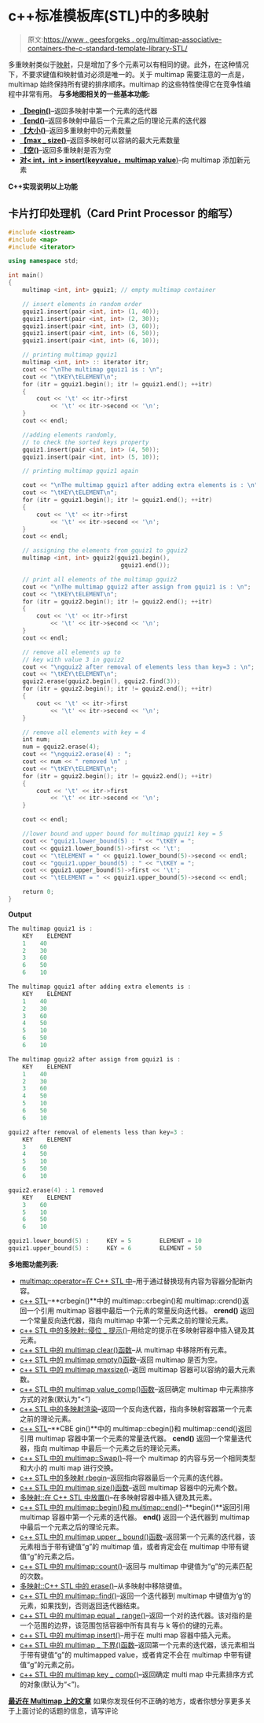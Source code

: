 # c++标准模板库(STL)中的多映射

> 原文:[https://www . geesforgeks . org/multimap-associative-containers-the-c-standard-template-library-STL/](https://www.geeksforgeeks.org/multimap-associative-containers-the-c-standard-template-library-stl/)

多重映射类似于[映射](https://www.geeksforgeeks.org/map-associative-containers-the-c-standard-template-library-stl/)，只是增加了多个元素可以有相同的键。此外，在这种情况下，不要求键值和映射值对必须是唯一的。关于 multimap 需要注意的一点是，multimap 始终保持所有键的排序顺序。multimap 的这些特性使得它在竞争性编程中非常有用。
**与多地图相关的一些基本功能:**

*   [**【begin()**](https://www.geeksforgeeks.org/multimapbegin-and-multimapend-in-c-stl/)–返回多映射中第一个元素的迭代器
*   [**【end()**](https://www.geeksforgeeks.org/multimapbegin-and-multimapend-in-c-stl/)–返回多映射中最后一个元素之后的理论元素的迭代器
*   [**【大小()**](https://www.geeksforgeeks.org/multimap-size-function-in-c-stl/)–返回多重映射中的元素数量
*   [**【max _ size()**](https://www.geeksforgeeks.org/multimap-maxsize-in-c-stl/)–返回多映射可以容纳的最大元素数量
*   [**【空()**](https://www.geeksforgeeks.org/multimap-empty-function-in-c-stl/)–返回多重映射是否为空
*   [**对< int，int > insert(keyvalue，multimap value**)](https://www.geeksforgeeks.org/multimap-insert-in-c-stl/)–向 multimap 添加新元素

**C++实现说明以上功能**

## 卡片打印处理机（Card Print Processor 的缩写）

```cpp
#include <iostream>
#include <map>
#include <iterator>

using namespace std;

int main()
{
    multimap <int, int> gquiz1; // empty multimap container

    // insert elements in random order
    gquiz1.insert(pair <int, int> (1, 40));
    gquiz1.insert(pair <int, int> (2, 30));
    gquiz1.insert(pair <int, int> (3, 60));
    gquiz1.insert(pair <int, int> (6, 50));
    gquiz1.insert(pair <int, int> (6, 10));

    // printing multimap gquiz1
    multimap <int, int> :: iterator itr;
    cout << "\nThe multimap gquiz1 is : \n";
    cout << "\tKEY\tELEMENT\n";
    for (itr = gquiz1.begin(); itr != gquiz1.end(); ++itr)
    {
        cout << '\t' << itr->first
            << '\t' << itr->second << '\n';
    }
    cout << endl;

    //adding elements randomly,
    // to check the sorted keys property
    gquiz1.insert(pair <int, int> (4, 50));
    gquiz1.insert(pair <int, int> (5, 10));

    // printing multimap gquiz1 again

    cout << "\nThe multimap gquiz1 after adding extra elements is : \n";
    cout << "\tKEY\tELEMENT\n";
    for (itr = gquiz1.begin(); itr != gquiz1.end(); ++itr)
    {
        cout << '\t' << itr->first
            << '\t' << itr->second << '\n';
    }
    cout << endl;

    // assigning the elements from gquiz1 to gquiz2
    multimap <int, int> gquiz2(gquiz1.begin(),
                                gquiz1.end());

    // print all elements of the multimap gquiz2
    cout << "\nThe multimap gquiz2 after assign from gquiz1 is : \n";
    cout << "\tKEY\tELEMENT\n";
    for (itr = gquiz2.begin(); itr != gquiz2.end(); ++itr)
    {
        cout << '\t' << itr->first
            << '\t' << itr->second << '\n';
    }
    cout << endl;

    // remove all elements up to
    // key with value 3 in gquiz2
    cout << "\ngquiz2 after removal of elements less than key=3 : \n";
    cout << "\tKEY\tELEMENT\n";
    gquiz2.erase(gquiz2.begin(), gquiz2.find(3));
    for (itr = gquiz2.begin(); itr != gquiz2.end(); ++itr)
    {
        cout << '\t' << itr->first
            << '\t' << itr->second << '\n';
    }

    // remove all elements with key = 4
    int num;
    num = gquiz2.erase(4);
    cout << "\ngquiz2.erase(4) : ";
    cout << num << " removed \n" ;
    cout << "\tKEY\tELEMENT\n";
    for (itr = gquiz2.begin(); itr != gquiz2.end(); ++itr)
    {
        cout << '\t' << itr->first
            << '\t' << itr->second << '\n';
    }

    cout << endl;

    //lower bound and upper bound for multimap gquiz1 key = 5
    cout << "gquiz1.lower_bound(5) : " << "\tKEY = ";
    cout << gquiz1.lower_bound(5)->first << '\t';
    cout << "\tELEMENT = " << gquiz1.lower_bound(5)->second << endl;
    cout << "gquiz1.upper_bound(5) : " << "\tKEY = ";
    cout << gquiz1.upper_bound(5)->first << '\t';
    cout << "\tELEMENT = " << gquiz1.upper_bound(5)->second << endl;

    return 0;
}
```

**Output**

```cpp
The multimap gquiz1 is : 
    KEY    ELEMENT
    1    40
    2    30
    3    60
    6    50
    6    10

The multimap gquiz1 after adding extra elements is : 
    KEY    ELEMENT
    1    40
    2    30
    3    60
    4    50
    5    10
    6    50
    6    10

The multimap gquiz2 after assign from gquiz1 is : 
    KEY    ELEMENT
    1    40
    2    30
    3    60
    4    50
    5    10
    6    50
    6    10

gquiz2 after removal of elements less than key=3 : 
    KEY    ELEMENT
    3    60
    4    50
    5    10
    6    50
    6    10

gquiz2.erase(4) : 1 removed 
    KEY    ELEMENT
    3    60
    5    10
    6    50
    6    10

gquiz1.lower_bound(5) :     KEY = 5        ELEMENT = 10
gquiz1.upper_bound(5) :     KEY = 6        ELEMENT = 50
```

**多地图功能列表:**

*   [multimap::operator=在 C++ STL 中](https://www.geeksforgeeks.org/multimapoperator-c-stl/)–用于通过替换现有内容为容器分配新内容。
*   [c++ STL](https://www.geeksforgeeks.org/multimapcrbegin-and-multimapcrend-in-c-stl/)–**crbegin()**中的 multimap::crbegin()和 multimap::crend()返回一个引用 multimap 容器中最后一个元素的常量反向迭代器。 **crend()** 返回一个常量反向迭代器，指向 multimap 中第一个元素之前的理论元素。
*   [c++ STL 中的多映射::侵位 _ 提示()](https://www.geeksforgeeks.org/multimapemplace_hint-in-c-stl/)–用给定的提示在多映射容器中插入键及其元素。
*   [c++ STL 中的 multimap clear()函数](https://www.geeksforgeeks.org/multimap-clear-function-in-c-stl/)–从 multimap 中移除所有元素。
*   [c++ STL 中的 multimap empty()函数](https://www.geeksforgeeks.org/multimap-empty-function-in-c-stl/)–返回 multimap 是否为空。
*   [c++ STL 中的 multimap maxsize()](https://www.geeksforgeeks.org/multimap-maxsize-in-c-stl/)–返回 multimap 容器可以容纳的最大元素数。
*   [c++ STL 中的 multimap value_comp()函数](https://www.geeksforgeeks.org/multimap-value_comp-function-in-c-stl/)–返回确定 multimap 中元素排序方式的对象(默认为“<”)
*   [c++ STL 中的多映射渲染](https://www.geeksforgeeks.org/multimap-rend-in-c-stl/)–返回一个反向迭代器，指向多映射容器第一个元素之前的理论元素。
*   [c++ STL](https://www.geeksforgeeks.org/multimapcbegin-and-multimapcend-in-c-stl/)–**CBE gin()**中的 multimap::cbegin()和 multimap::cend()返回引用 multimap 容器中第一个元素的常量迭代器。 **cend()** 返回一个常量迭代器，指向 multimap 中最后一个元素之后的理论元素。
*   [c++ STL 中的 multimap::Swap()](https://www.geeksforgeeks.org/multimapswap-c-stl/)–将一个 multimap 的内容与另一个相同类型和大小的 multi map 进行交换。
*   [c++ STL 中的多映射 rbegin](https://www.geeksforgeeks.org/multimap-rbegin-in-c-stl/)–返回指向容器最后一个元素的迭代器。
*   [c++ STL 中的 multimap size()函数](https://www.geeksforgeeks.org/multimap-size-function-in-c-stl/)–返回 multimap 容器中的元素个数。
*   [多映射::在 C++ STL 中放置()](https://www.geeksforgeeks.org/multimapemplace-in-c-stl/)–在多映射容器中插入键及其元素。
*   [c++ STL 中的 multimap::begin()和 multimap::end()](https://www.geeksforgeeks.org/multimapbegin-and-multimapend-in-c-stl/)–**begin()**返回引用 multimap 容器中第一个元素的迭代器。 **end()** 返回一个迭代器到 multimap 中最后一个元素之后的理论元素。
*   [c++ STL 中的 multimap upper _ bound()函数](https://www.geeksforgeeks.org/multimap-upper_bound-function-in-c-stl/)–返回第一个元素的迭代器，该元素相当于带有键值“g”的 multimap 值，或者肯定会在 multimap 中带有键值“g”的元素之后。
*   [c++ STL 中的 multimap::count()](https://www.geeksforgeeks.org/multimapcount-in-c-stl/)–返回与 multimap 中键值为“g”的元素匹配的次数。
*   [多映射::C++ STL 中的 erase()](https://www.geeksforgeeks.org/multimaperase-in-c-stl/)–从多映射中移除键值。
*   [c++ STL 中的 multimap::find()](https://www.geeksforgeeks.org/multimapfind-in-c-stl/)–返回一个迭代器到 multimap 中键值为‘g’的元素，如果找到，否则返回迭代器结束。
*   [c++ STL 中的 multimap equal _ range()](https://www.geeksforgeeks.org/multimap-equal_range-in-c-stl/)–返回一个对的迭代器。该对指的是一个范围的边界，该范围包括容器中所有具有与 k 等价的键的元素。
*   [c++ STL 中的 multimap insert()](https://www.geeksforgeeks.org/multimap-insert-in-c-stl/)–用于在 multi map 容器中插入元素。
*   [c++ STL 中的 multimap _ 下界()函数](https://www.geeksforgeeks.org/multimap-lower_bound-function-in-c-stl/)–返回第一个元素的迭代器，该元素相当于带有键值“g”的 multimapped value，或者肯定不会在 multimap 中带有键值“g”的元素之前。
*   [c++ STL 中的 multimap key _ comp()](https://www.geeksforgeeks.org/multimap-key_comp-in-c-stl/)–返回确定 multi map 中元素排序方式的对象(默认为“<”)。

[**最近在 Multimap 上的文章**](https://www.geeksforgeeks.org/tag/cpp-multimap/)
如果你发现任何不正确的地方，或者你想分享更多关于上面讨论的话题的信息，请写评论